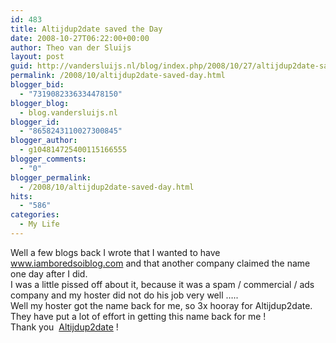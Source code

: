 ```yaml
---
id: 483
title: Altijdup2date saved the Day
date: 2008-10-27T06:22:00+00:00
author: Theo van der Sluijs
layout: post
guid: http://vandersluijs.nl/blog/index.php/2008/10/27/altijdup2date-saved-day/
permalink: /2008/10/altijdup2date-saved-day.html
blogger_bid:
  - "7319082336334478150"
blogger_blog:
  - blog.vandersluijs.nl
blogger_id:
  - "8658243110027300845"
blogger_author:
  - g104814725400115166555
blogger_comments:
  - "0"
blogger_permalink:
  - /2008/10/altijdup2date-saved-day.html
hits:
  - "586"
categories:
  - My Life
---
```

Well a few blogs back I wrote that I wanted to have www.iamboredsoiblog.com and that another company claimed the name one day after I did.  
I was a little pissed off about it, because it was a spam / commercial / ads company and my hoster did not do his job very well &#8230;..  
Well my hoster got the name back for me, so 3x hooray for Altijdup2date. They have put a lot of effort in getting this name back for me !  
Thank you  <a target="_blank" title="Altijdup2date" href="http://www.altijdup2date.nl/">Altijdup2date</a> !  
<a name="more"></a>